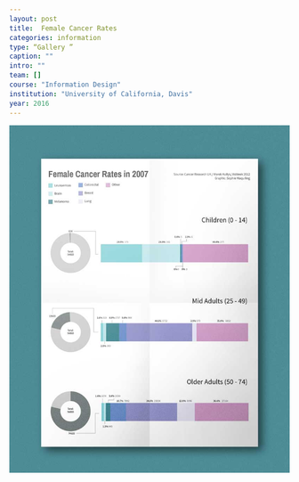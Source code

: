 ```yaml
---
layout: post
title:  Female Cancer Rates
categories: information
type: “Gallery ”
caption: ""
intro: ""
team: []
course: "Information Design"
institution: "University of California, Davis"
year: 2016
---
```


![x](/images/femalecancer/femalecancer2.jpg)
